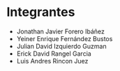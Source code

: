 # Integrantes
- Jonathan Javier Forero Ibáñez
- Yeiner Enrique Fernández Bustos
- Julian David Izquierdo Guzman
- Erick David Rangel Garcia
- Luis Andres Rincon Juez